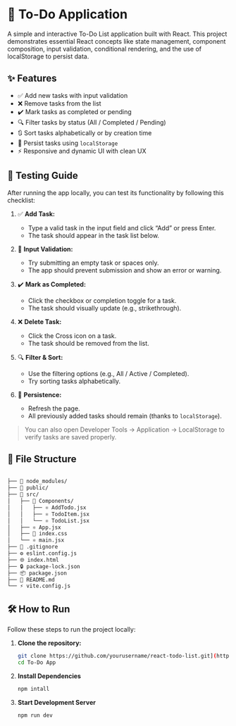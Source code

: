 # 📝 To-Do Application

A simple and interactive To-Do List application built with React. This project demonstrates essential React concepts like state management, component composition, input validation, conditional rendering, and the use of localStorage to persist data.

## ✨ Features

- ✅ Add new tasks with input validation
- ❌ Remove tasks from the list
- ✔️ Mark tasks as completed or pending
- 🔍 Filter tasks by status (All / Completed / Pending)
- 🔃 Sort tasks alphabetically or by creation time
- 💾 Persist tasks using `localStorage`
- ⚡ Responsive and dynamic UI with clean UX
  
## 🧪 Testing Guide

After running the app locally, you can test its functionality by following this checklist:

1. ✅ **Add Task:**
   - Type a valid task in the input field and click “Add” or press Enter.
   - The task should appear in the task list below.

2. 🚫 **Input Validation:**
   - Try submitting an empty task or spaces only.
   - The app should prevent submission and show an error or warning.

3. ✔️ **Mark as Completed:**
   - Click the checkbox or completion toggle for a task.
   - The task should visually update (e.g., strikethrough).

4. ❌ **Delete Task:**
   - Click the Cross icon on a task.
   - The task should be removed from the list.

5. 🔍 **Filter & Sort:**
   - Use the filtering options (e.g., All / Active / Completed).
   - Try sorting tasks alphabetically.

6. 🔁 **Persistence:**
   - Refresh the page.
   - All previously added tasks should remain (thanks to `localStorage`).

> You can also open Developer Tools → Application → LocalStorage to verify tasks are saved properly.

  
## 📸 File Structure

```bash

├── 📁 node_modules/
├── 📁 public/
├── 📁 src/
│   ├── 📁 Components/
│   │   ├── ⚛️ AddTodo.jsx
│   │   ├── ⚛️ TodoItem.jsx
│   │   └── ⚛️ TodoList.jsx
│   ├── ⚛️ App.jsx
│   ├── 🎨 index.css
│   └── ⚛️ main.jsx
├── 🚫 .gitignore
├── ⚙️ eslint.config.js
├── 🌐 index.html
├── 🔒 package-lock.json
├── 📦 package.json
├── 📖 README.md
└── ⚡ vite.config.js
```


## 🛠️ How to Run

Follow these steps to run the project locally:

1. **Clone the repository:**
   ```bash
   git clone https://github.com/yourusername/react-todo-list.git](https://github.com/Hiimanshuhh/To-Do-Application.git
   cd To-Do App
   ```
2. **Install Dependencies**
    ```bash
   npm intall
   ```
3. **Start Development Server**
   ```bash
   npm run dev
